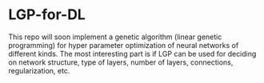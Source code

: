 # LGP-for-DL
This repo will soon implement a genetic algorithm (linear genetic programming) for hyper parameter optimization of neural networks of different kinds. The most interesting part is if LGP can be used for deciding on network structure, type of layers, number of layers, connections, regularization, etc. 
